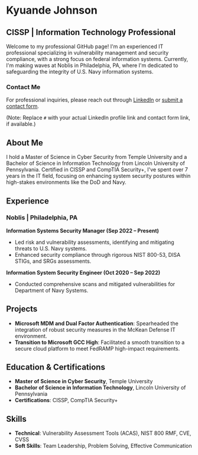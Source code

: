 # Kyuande Johnson

## CISSP | Information Technology Professional

Welcome to my professional GitHub page! I'm an experienced IT professional specializing in vulnerability management and security compliance, with a strong focus on federal information systems. Currently, I'm making waves at Noblis in Philadelphia, PA, where I'm dedicated to safeguarding the integrity of U.S. Navy information systems.

### Contact Me

For professional inquiries, please reach out through [LinkedIn](#) or [submit a contact form](#).

(Note: Replace `#` with your actual LinkedIn profile link and contact form link, if available.)

## About Me

I hold a Master of Science in Cyber Security from Temple University and a Bachelor of Science in Information Technology from Lincoln University of Pennsylvania. Certified in CISSP and CompTIA Security+, I've spent over 7 years in the IT field, focusing on enhancing system security postures within high-stakes environments like the DoD and Navy.

## Experience

### Noblis | Philadelphia, PA
**Information Systems Security Manager (Sep 2022 – Present)**
- Led risk and vulnerability assessments, identifying and mitigating threats to U.S. Navy systems.
- Enhanced security compliance through rigorous NIST 800-53, DISA STIGs, and SRGs assessments.

**Information System Security Engineer (Oct 2020 – Sep 2022)**
- Conducted comprehensive scans and mitigated vulnerabilities for Department of Navy Systems.

## Projects

- **Microsoft MDM and Dual Factor Authentication**: Spearheaded the integration of robust security measures in the McKean Defense IT environment.
- **Transition to Microsoft GCC High**: Facilitated a smooth transition to a secure cloud platform to meet FedRAMP high-impact requirements.

## Education & Certifications

- **Master of Science in Cyber Security**, Temple University
- **Bachelor of Science in Information Technology**, Lincoln University of Pennsylvania
- **Certifications**: CISSP, CompTIA Security+

## Skills

- **Technical**: Vulnerability Assessment Tools (ACAS), NIST 800 RMF, CVE, CVSS
- **Soft Skills**: Team Leadership, Problem Solving, Effective Communication

